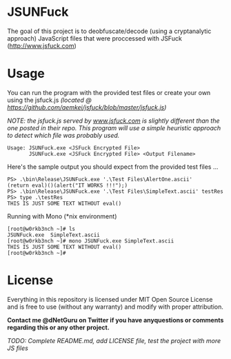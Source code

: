 # JSUNFuck
The goal of this project is to deobfuscate/decode (using a cryptanalytic approach) JavaScript files that were proccessed with JSFuck (http://www.jsfuck.com)

# Usage
You can run the program with the provided test files or create your own using the jsfuck.js _(located @ https://github.com/aemkei/jsfuck/blob/master/jsfuck.js)_

_NOTE: the jsfuck.js served by www.jsfuck.com is slightly different than the one posted in their repo. This program will use a simple heuristic approach to detect which file was probably used._ 
```
Usage: JSUNFuck.exe <JSFuck Encrypted File>
       JSUNFuck.exe <JSFuck Encrypted File> <Output Filename>
```
Here's the sample output you should expect from the provided test files ...
```
PS> .\bin\Release\JSUNFuck.exe '.\Test Files\AlertOne.ascii'
(return eval)()(alert("IT WORKS !!!");)
PS> .\bin\Release\JSUNFuck.exe '.\Test Files\SimpleText.ascii' testRes
PS> type .\testRes
THIS IS JUST SOME TEXT WITHOUT eval()
```
Running with Mono (*nix environment)
```
[root@w0rkb3nch ~]# ls
JSUNFuck.exe  SimpleText.ascii
[root@w0rkb3nch ~]# mono JSUNFuck.exe SimpleText.ascii
THIS IS JUST SOME TEXT WITHOUT eval()
[root@w0rkb3nch ~]# 
```
# License
Everything in this repository is licensed under MIT Open Source License and is free to use (without any warranty) and modify with proper attribution.

**Contact me @dNetGuru on Twitter if you have anyquestions or comments regarding this or any other project.**

*TODO: Complete README.md, add LICENSE file, test the project with more JS files*
